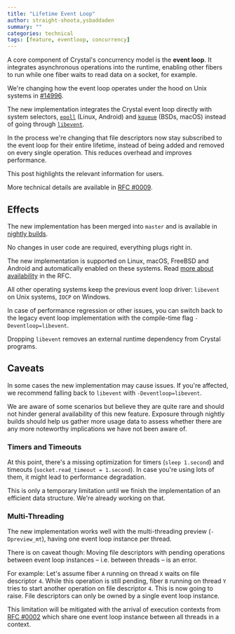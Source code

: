 ```yaml
---
title: "Lifetime Event Loop"
author: straight-shoota,ysbaddaden
summary: ""
categories: technical
tags: [feature, eventloop, concurrency]
---
```


A core component of Crystal's concurrency model is the **event loop**. It
integrates asynchronous operations into the runtime, enabling other fibers to
run while one fiber waits to read data on a socket, for example.

We're changing how the event loop operates under the hood on Unix systems in [#14996].

The new implementation integrates the Crystal event loop directly with system
selectors, [`epoll`](https://linux.die.net/man/7/epoll) (Linux, Android) and
[`kqueue`](https://man.freebsd.org/cgi/man.cgi?kqueue) (BSDs, macOS) instead of
going through [`libevent`](https://libevent.org/).

In the process we're changing that file descriptors now stay subscribed to the
event loop for their entire lifetime, instead of being added and removed on
every single operation. This reduces overhead and improves performance.

This post highlights the relevant information for users.

More technical details are available in [RFC #0009].

## Effects

The new implementation has been merged into `master` and is available in
[nightly builds](/install/nightly).

No changes in user code are required, everything plugs right in.

The new implementation is supported on Linux, macOS, FreeBSD and Android and
automatically enabled on these systems. Read [more about
availability][availability] in the RFC.

All other operating systems keep the previous event loop driver: `libevent` on
Unix systems, `IOCP` on Windows.

In case of performance regression or other issues, you can switch
back to the legacy event loop implementation with the compile-time flag
`-Deventloop=libevent`.

Dropping `libevent` removes an external runtime dependency from Crystal
programs.

## Caveats

In some cases the new implementation may cause issues. If you're affected,
we recommend falling back to `libevent` with `-Deventloop=libevent`.

We are aware of some scenarios but believe they are quite rare and should not
hinder general availability of this new feature. Exposure through nightly builds
should help us gather more usage data to assess whether there are any more
noteworthy implications we have not been aware of.

### Timers and Timeouts

At this point, there's a missing optimization for timers (`sleep 1.second`) and
timeouts (`socket.read_timeout = 1.second`). In case you're using lots of them,
it might lead to performance degradation.

This is only a temporary limitation until we finish the implementation of an
efficient data structure. We're already working on that.

### Multi-Threading

The new implementation works well with the multi-threading preview
(`-Dpreview_mt`), having one event loop instance per thread.

There is on caveat though: Moving file descriptors with pending operations
between event loop instances – i.e. between threads – is an error.

For example: Let's assume fiber `A` running on thread `X` waits on file
descriptor `4`. While this operation is still pending, fiber `B` running on
thread `Y` tries to start another operation on file descriptor `4`. This is now
going to raise. File descriptors can only be owned by a single event loop
instance.

This limitation will be mitigated with the arrival of execution contexts from
[RFC #0002] which share one event loop instance between all threads in a
context.

[#14996]: https://github.com/crystal-lang/crystal/pull/14996
[availability]: https://github.com/crystal-lang/rfcs/blob/rfc/lifetime-event_loop/text/0009-lifetime-event_loop.md#availability
[RFC #0002]: https://github.com/crystal-lang/rfcs/pull/2
[RFC #0009]: https://github.com/crystal-lang/rfcs/pull/9

